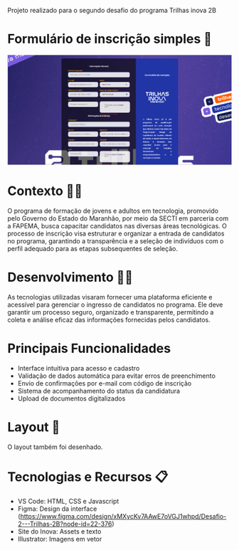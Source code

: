 Projeto realizado para o segundo desafio do programa Trilhas inova 2B

# Formulário de inscrição simples 📝

![Captura de tela 2025-06-04](https://github.com/Devmmls/FrontProjectEJA/blob/main/assets/formulario-img.png)

# Contexto ✍🏻

O programa de formação de jovens e adultos em tecnologia, promovido pelo Governo do
Estado do Maranhão, por meio da SECTI em parceria com a FAPEMA, busca capacitar
candidatos nas diversas áreas tecnológicas. O processo de inscrição visa estruturar e organizar a
entrada de candidatos no programa, garantindo a transparência e a seleção de indivíduos com o
perfil adequado para as etapas subsequentes de seleção.

# Desenvolvimento 👩‍💻

As tecnologias utilizadas visaram fornecer uma plataforma eficiente e acessível para gerenciar o ingresso de candidatos no
programa. Ele deve garantir um processo seguro, organizado e transparente, permitindo a coleta
e análise eficaz das informações fornecidas pelos candidatos.

# Principais Funcionalidades

- Interface intuitiva para acesso e cadastro
- Validação de dados automática para evitar erros de preenchimento
- Envio de confirmações por e-mail com código de inscrição
- Sistema de acompanhamento do status da candidatura
- Upload de documentos digitalizados

# Layout 🎨

O layout também foi desenhado.

# Tecnologias e Recursos 📋

- VS Code: HTML, CSS e Javascript
- Figma: Design da interface (https://www.figma.com/design/xMXycKv7AAwE7oVGJ1whpd/Desafio-2---Trilhas-2B?node-id=22-376)
- Site do Inova: Assets e texto
- Illustrator: Imagens em vetor
